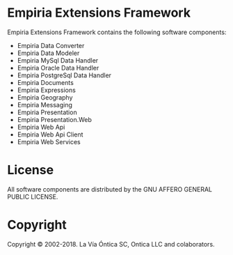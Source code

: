 ﻿# Empiria Extensions Framework

Empiria Extensions Framework contains the following software components:

- Empiria Data Converter
- Empiria Data Modeler
- Empiria MySql Data Handler
- Empiria Oracle Data Handler
- Empiria PostgreSql Data Handler
- Empiria Documents
- Empiria Expressions
- Empiria Geography
- Empiria Messaging
- Empiria Presentation
- Empiria Presentation.Web
- Empiria Web Api
- Empiria Web Api Client
- Empiria Web Services

# License

All software components are distributed by the GNU AFFERO GENERAL PUBLIC LICENSE.

# Copyright

Copyright © 2002-2018. La Vía Óntica SC, Ontica LLC and colaborators.
